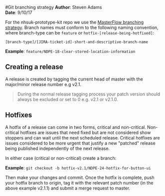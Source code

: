 #Git branching strategy
**Author**: Steven Adams  
**Date**: 9/10/17  

For the nhsuk-prototype-kit repo we use the [MasterFlow branching strategy](https://medium.com/kainos/masterflow-simple-git-branching-e9b6844d64af). Branch names must conform to the following naming convention, where branch-type can be `feature` or `hotfix-[release-being-hotfixed]`:

`[branch-type]/[JIRA-ticket-id]-short-and-descriptive-branch-name`

**Example**:
`feature/NDPE-18-clear-stored-location-information`

## Creating a release
A release is created by tagging the current head of master with the major/minor release number e.g v2.1.

> During the normal release tagging process your patch version should always be excluded or set to 0 e.g. v2.1 or v2.1.0.

## Hotfixes
A hotfix of a release can come in two forms, critical and non-critical. Non-critical hotfixes are issues that need fixed but are not considered show stoppers and can wait until the next scheduled release. Critical hotfixes are issues considered to be more urgent that justify a new "patched" release being published independently of the next release.

In either case (critical or non-critical) create a branch:

**Example**:
`git checkout -b hotfix-v2.1/NDPE-24-hotfix-for-button-ui`

Then make your changes and commit. Once the hotfix is complete, push your hotfix branch to origin, tag it with the relevant patch number (in the above example v2.1.1) and submit a merge request to master.
